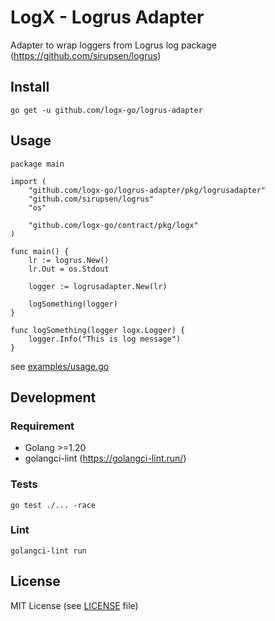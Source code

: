 # LogX - Logrus Adapter

Adapter to wrap loggers from Logrus log package (https://github.com/sirupsen/logrus)

## Install

```shell
go get -u github.com/logx-go/logrus-adapter
```

## Usage

```golang
package main

import (
	"github.com/logx-go/logrus-adapter/pkg/logrusadapter"
	"github.com/sirupsen/logrus"
	"os"

	"github.com/logx-go/contract/pkg/logx"
)

func main() {
	lr := logrus.New()
	lr.Out = os.Stdout

	logger := logrusadapter.New(lr)

	logSomething(logger)
}

func logSomething(logger logx.Logger) {
	logger.Info("This is log message")
}
```

see [examples/usage.go](examples%2Fusage.go)

## Development

### Requirement
- Golang >=1.20
- golangci-lint (https://golangci-lint.run/)

### Tests

```shell
go test ./... -race
```

### Lint

```shell
golangci-lint run
```

## License

MIT License (see [LICENSE](LICENSE) file)

